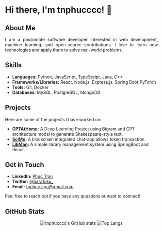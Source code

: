 # Hi there, I'm tnphucccc! 👋

## About Me

<p style="text-align: justify;">I am a passionate software developer interested in web development, machine learning, and open-source contributions. I love to learn new technologies and apply them to solve real-world problems.</p>

## Skills

<ul style="text-align: justify;">
  <li><strong>Languages:</strong> Python, JavaScript, TypeScript, Java, C++</li>
  <li><strong>Frameworks/Libraries:</strong> React, Node.js, Express.js, Spring Boot,PyTorch</li>
  <li><strong>Tools:</strong> Git, Docker</li>
  <li><strong>Databases:</strong> MySQL, PostgreSQL, MongoDB</li>
</ul>

## Projects

<p style="text-align: justify;">Here are some of the projects I have worked on:</p>

- **[GPTAtHome](https://github.com/tnphucccc/GPTAtHome):** A Deep Learning Project using Bigram and GPT architecture model to generate Shakespeare-style text.
- **[SolMe](https://github.com/tnphucccc/SolMe):** A blockchain integrated chat-app allows token transaction.
- **[LibMan](https://github.com/tnphucccc/LibMan):** A simple library management system using SpringBoot and React.

## Get in Touch

- **LinkedIn:** [Phuc Tran](https://www.linkedin.com/in/phuc-tran-hcmiu/)
- **Twitter:** [@harafuku_](https://twitter.com/harafuku_)
- **Email:** tnphuc.ityu@gmail.com

Feel free to reach out if you have any questions or want to connect!

## GitHub Stats

<div align="center">
  <img src="https://github-readme-stats.vercel.app/api?username=tnphucccc&show_icons=true&rank_icon=github&theme=ayu-mirage" alt="tnphucccc's GitHub stats">
  <img src="https://github-readme-stats.vercel.app/api/top-langs/?username=tnphucccc&size_weight=0.3&count_weight=0.7&hide=css&layout=compact&theme=ayu-mirage" alt="Top Langs">
</div>

<!--
**tnphucccc/tnphucccc** is a ✨ _special_ ✨ repository because its `README.md` (this file) appears on your GitHub profile.

Here are some ideas to get you started:

- 🔭 I’m currently working on ...
- 🌱 I’m currently learning ...
- 👯 I’m looking to collaborate on ...
- 🤔 I’m looking for help with ...
- 💬 Ask me about ...
- 📫 How to reach me: ...
- 😄 Pronouns: ...
- ⚡ Fun fact: ...
-->
